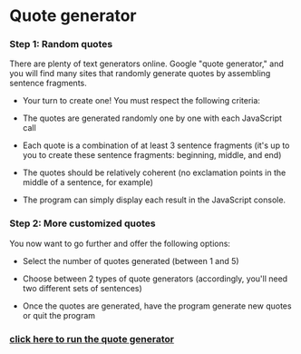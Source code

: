 # Quote generator

### Step 1: Random quotes
There are plenty of text generators online. Google "quote generator," and you will find many sites that randomly generate quotes by assembling sentence fragments.

- Your turn to create one! You must respect the following criteria:

- The quotes are generated randomly one by one with each JavaScript call

- Each quote is a combination of at least 3 sentence fragments (it's up to you to create these sentence fragments: beginning, middle, and end)

- The quotes should be relatively coherent (no exclamation points in the middle of a sentence, for example)

- The program can simply display each result in the JavaScript console.

### Step 2: More customized quotes
You now want to go further and offer the following options:

- Select the number of quotes generated (between 1 and 5)

- Choose between 2 types of quote generators (accordingly, you'll need two different sets of sentences)

- Once the quotes are generated, have the program generate new quotes or quit the program

### [click here to run the quote generator](https://christinematta.github.io/P5_create-a-quotation-generator/Quote_Generator/html)
